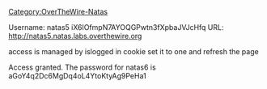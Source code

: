 [Category:OverTheWire-Natas](/Category:OverTheWire-Natas "wikilink")

Username: natas5 iX6IOfmpN7AYOQGPwtn3fXpbaJVJcHfq URL:
<http://natas5.natas.labs.overthewire.org>

access is managed by islogged in cookie set it to one and refresh the
page

Access granted. The password for natas6 is
aGoY4q2Dc6MgDq4oL4YtoKtyAg9PeHa1